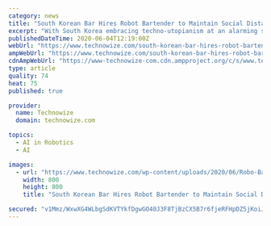 ```yaml
---
category: news
title: "South Korean Bar Hires Robot Bartender to Maintain Social Distancing"
excerpt: "With South Korea embracing techno-utopianism at an alarming speed, conveniences like robot bartender and robo baristas are becoming an everyday scene."
publishedDateTime: 2020-06-04T12:19:00Z
webUrl: "https://www.technowize.com/south-korean-bar-hires-robot-bartender-to-maintain-social-distancing/"
ampWebUrl: "https://www.technowize.com/south-korean-bar-hires-robot-bartender-to-maintain-social-distancing/amp/"
cdnAmpWebUrl: "https://www-technowize-com.cdn.ampproject.org/c/s/www.technowize.com/south-korean-bar-hires-robot-bartender-to-maintain-social-distancing/amp/"
type: article
quality: 74
heat: 75
published: true

provider:
  name: Technowize
  domain: technowize.com

topics:
  - AI in Robotics
  - AI

images:
  - url: "https://www.technowize.com/wp-content/uploads/2020/06/Robo-Bartender-Robot-Bartender-South-Korea-Social-Distancing.png"
    width: 800
    height: 800
    title: "South Korean Bar Hires Robot Bartender to Maintain Social Distancing"

secured: "v1Mmz/WxwXG4WLbgSdKVTYkfDgwGO40J3F8TjBzCX5B7r6fjeRFHpDZ5jKoiJ15gMVeE+jRslO3kqLE9/zJmQmuBBqDjFczchtMBYAK5UN+oq8fGknbyJtxeLHmIcsTYPdiR4VUOC8gL9rrUfJXd5rtASrKg9H7GIRqF/20wvPQi4ilsqPgStI5YdiUr/T+A2lKxtyU/S1BYMmNnvLvsj5RtFcRVILvqQvWJ2uwcabaRK2TEsIHFPgoFYX0txjo6eFqGfci/H2Q/n7rGJTRZKep9PWf2/VpOPV3S+ubgc6+MZO6KE8lIRPp/dd9KcScU1LKVzuGotAJTFkYRHS2hu7Fr/jOyBwJs0wcV7pi1nmf9NJc9p9Vl0z9DP5EkoLGUNwaq0wtPnHmwcJRsvAcpHILemVi/cPYYjWlWSKwkUOs+896cG0lcs7yIOpyMFQQoCESCboLgMpP+0nmJxSHEyVcI8aNDinLMK8p6NZAxU8s=;RB4ieTe3JxFQqrkTr8tByg=="
---
```



